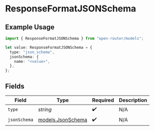 # ResponseFormatJSONSchema

## Example Usage

```typescript
import { ResponseFormatJSONSchema } from "open-router/models";

let value: ResponseFormatJSONSchema = {
  type: "json_schema",
  jsonSchema: {
    name: "<value>",
  },
};
```

## Fields

| Field                                        | Type                                         | Required                                     | Description                                  |
| -------------------------------------------- | -------------------------------------------- | -------------------------------------------- | -------------------------------------------- |
| `type`                                       | *string*                                     | :heavy_check_mark:                           | N/A                                          |
| `jsonSchema`                                 | [models.JsonSchema](../models/jsonschema.md) | :heavy_check_mark:                           | N/A                                          |